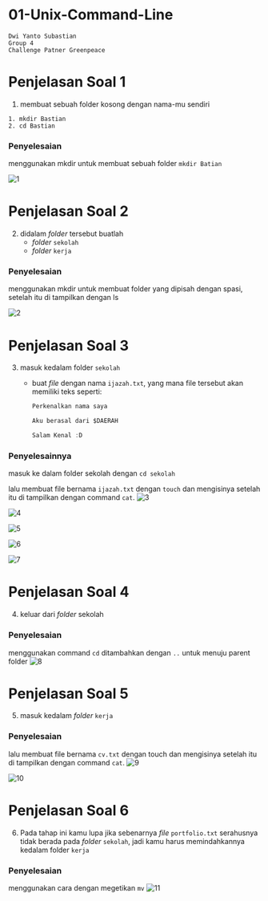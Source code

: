 # 01-Unix-Command-Line
    Dwi Yanto Subastian
    Group 4
    Challenge Patner Greenpeace

# Penjelasan Soal 1
1. membuat sebuah folder kosong dengan nama-mu sendiri
```
1. mkdir Bastian
2. cd Bastian
```

### Penyelesaian
menggunakan mkdir untuk membuat sebuah folder ```mkdir Batian ```

![1](https://user-images.githubusercontent.com/63898506/133056381-6ac8d46d-1a35-40ed-9ce8-bb315e00eff0.PNG)

# Penjelasan Soal 2
2. didalam *folder* tersebut buatlah
    - *folder* `sekolah`
    - *folder* `kerja`

### Penyelesaian
menggunakan mkdir untuk membuat folder yang dipisah dengan spasi, setelah itu di tampilkan dengan ls

![2](https://user-images.githubusercontent.com/63898506/133056789-b98b5b6b-5750-4721-ac85-06f5b88676e6.PNG)

# Penjelasan Soal 3
3. masuk kedalam folder `sekolah`
    - buat *file* dengan nama `ijazah.txt`, yang mana file tersebut akan memiliki teks seperti:

        ```jsx
        Perkenalkan nama saya 

        Aku berasal dari $DAERAH

        Salam Kenal :D
        ```
  ### Penyelesainnya
  masuk ke dalam folder sekolah dengan
  `cd sekolah`
  
  lalu membuat file bernama `ijazah.txt` dengan `touch` dan mengisinya setelah itu di tampilkan dengan command `cat`.
![3](https://user-images.githubusercontent.com/63898506/133057141-5e3c3d49-3fa4-4738-843f-df6bbd8db6a2.PNG)

![4](https://user-images.githubusercontent.com/63898506/133057423-43fa5868-660b-4015-bd2c-e7b625d6db08.PNG)

![5](https://user-images.githubusercontent.com/63898506/133057709-511168f8-8183-400d-b665-7a307c91e396.PNG)

![6](https://user-images.githubusercontent.com/63898506/133057929-3a449eb9-0358-41ed-a7d9-5a9971d2565d.PNG)

![7](https://user-images.githubusercontent.com/63898506/133058531-7b0aebfe-a21c-4f65-be80-25da58387578.PNG)

# Penjelasan Soal 4
4. keluar dari *folder* sekolah

### Penyelesaian
menggunakan command `cd` ditambahkan dengan `..` untuk menuju parent folder
![8](https://user-images.githubusercontent.com/63898506/133058675-ca94f015-4a9f-47e0-b670-ba416604fa2b.PNG)


# Penjelasan Soal 5
5. masuk kedalam *folder* `kerja`

### Penyelesaian
lalu membuat file bernama `cv.txt` dengan touch dan mengisinya setelah itu di tampilkan dengan command `cat`.
![9](https://user-images.githubusercontent.com/63898506/133058824-ff54b37f-07e5-4d17-a458-c7b2b1ae2808.PNG)

![10](https://user-images.githubusercontent.com/63898506/133059247-e5174e50-2a19-4e1c-bea4-e1e2d334685a.PNG)


# Penjelasan Soal 6
6. Pada tahap ini kamu lupa jika sebenarnya *file* `portfolio.txt` serahusnya tidak berada pada *folder* `sekolah`, jadi kamu harus memindahkannya kedalam folder `kerja`


### Penyelesaian
menggunakan cara dengan megetikan `mv`
![11](https://user-images.githubusercontent.com/63898506/133059484-d30f629f-b3f4-489a-bb61-8df3c51fa35f.PNG)




